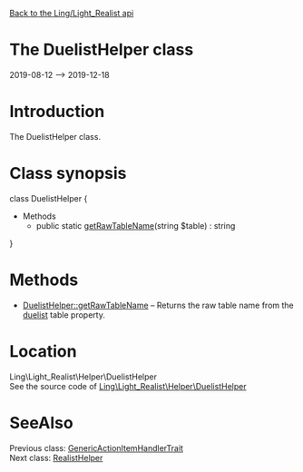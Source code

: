 [Back to the Ling/Light_Realist api](https://github.com/lingtalfi/Light_Realist/blob/master/doc/api/Ling/Light_Realist.md)



The DuelistHelper class
================
2019-08-12 --> 2019-12-18






Introduction
============

The DuelistHelper class.



Class synopsis
==============


class <span class="pl-k">DuelistHelper</span>  {

- Methods
    - public static [getRawTableName](https://github.com/lingtalfi/Light_Realist/blob/master/doc/api/Ling/Light_Realist/Helper/DuelistHelper/getRawTableName.md)(string $table) : string

}






Methods
==============

- [DuelistHelper::getRawTableName](https://github.com/lingtalfi/Light_Realist/blob/master/doc/api/Ling/Light_Realist/Helper/DuelistHelper/getRawTableName.md) &ndash; Returns the raw table name from the [duelist](https://github.com/lingtalfi/Light_Realist/blob/master/doc/pages/duelist.md) table property.





Location
=============
Ling\Light_Realist\Helper\DuelistHelper<br>
See the source code of [Ling\Light_Realist\Helper\DuelistHelper](https://github.com/lingtalfi/Light_Realist/blob/master/Helper/DuelistHelper.php)



SeeAlso
==============
Previous class: [GenericActionItemHandlerTrait](https://github.com/lingtalfi/Light_Realist/blob/master/doc/api/Ling/Light_Realist/GenericItemActionHandler/GenericActionItemHandlerTrait.md)<br>Next class: [RealistHelper](https://github.com/lingtalfi/Light_Realist/blob/master/doc/api/Ling/Light_Realist/Helper/RealistHelper.md)<br>
